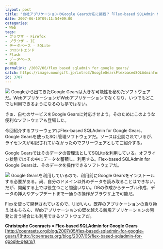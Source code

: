 ```yaml
---
layout: post
title: "自社アプリケーションのGoogle Gears対応に挑戦？「Flex-based SQLAdmin for Google Gears」"
date: 2007-06-10T09:11:54+09:00
categories:
- Web
tags: 
- ブラウザ - Firefox
- ブラウザ - IE
- データベース - SQLite
- フロントエンド
- Flash
- データベース
- 開発
permalink: /2007/06/flex_based_sqladmin_for_google_gears/
catch: https://image.moongift.jp/intro3/GoogleGearsFlexbasedSQLAdminforGoogleGea_2BF/2_thumb.png
id: 3707
---
```

[![](https://image.moongift.jp/intro3/GoogleGearsFlexbasedSQLAdminforGoogleGea_2BF/3_thumb.png)](https://image.moongift.jp/intro3/GoogleGearsFlexbasedSQLAdminforGoogleGea_2BF/32.png) Googleから出てきたGoogle Gearsは大きな可能性を秘めたソフトウェアだ。WebアプリケーションがWebアプリケーションでなくなり、いつでもどこでも利用できるようになるのも夢ではない。   
  
さぁ、自社のサービスをGoogle Gearsに対応させよう。そのためにこのような便利なソフトウェアも登場した。   
  
今回紹介するフリーウェアはFlex-based SQLAdmin for Google Gears、Google Gearsを使ったSQL管理ソフトウェアだ。ソースは公開されているが、ライセンスが明記されていなかったのでフリーウェアとしてご紹介する。   
  
<!--more-->  
  
Google Gearsではそのデータの管理法としてSQLiteを利用している。オフライン状態ではその中にデータを蓄積し、利用する。Flex-based SQLAdmin for Google Gearsは、そのデータを操作できるソフトウェアだ。   
  
[![](https://image.moongift.jp/intro3/GoogleGearsFlexbasedSQLAdminforGoogleGea_2BF/2_thumb.png)](https://image.moongift.jp/intro3/GoogleGearsFlexbasedSQLAdminforGoogleGea_2BF/22.png) Google Gearsを利用しているので、利用前にGoogle Gearsをインストールする必要がある。尚、自分のドメイン以外のデータを読み取ることはできない。だが、開発する上では役立つこと間違いない。DBの作成からテーブル作成、データの挿入やアップデートまで一通りの操作がブラウザ上で可能だ。   
  
Flexを使って開発されているので、UIがいい。既存のアプリケーションの乗り換えはもちろん、Webアプリケーションの壁を越える新規アプリケーションの開発と言う場合にも利用できるソフトウェアだ。   
  
**Christophe Coenraets » Flex-based SQLAdmin for Google Gears**  
[http://coenraets.org/blog/2007/05/flex-based-sqladmin-for-google-gears/](http://coenraets.org/blog/2007/05/flex-based-sqladmin-for-google-gears/)